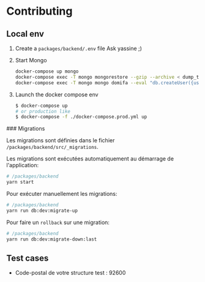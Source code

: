# Contributing

## Local env

1. Create a `packages/backend/.env` file
    Ask yassine ;)

1. Start Mongo

    ```sh
    docker-compose up mongo
    docker-compose exec -T mongo mongorestore --gzip --archive < dump_test.gzip
    docker-compose exec -T mongo mongo domifa --eval "db.createUser({user:'travis', pwd:'test', roles:[{role:'readWrite', db:'domifa'}] });"  
    ```

1. Launch the docker compose env

    ```sh
    $ docker-compose up
    # or production like
    $ docker-compose -f ./docker-compose.prod.yml up
    ```

### Migrations

Les migrations sont définies dans le fichier `/packages/backend/src/_migrations`.

Les migrations sont exécutées automatiquement au démarrage de l'application:

```bash
# /packages/backend
yarn start
```

Pour exécuter manuellement les migrations:

```bash
# /packages/backend
yarn run db:dev:migrate-up
```

Pour faire un `rollback` sur une migration:

```bash
# /packages/backend
yarn run db:dev:migrate-down:last
```

## Test cases

- Code-postal de votre structure test : 92600
